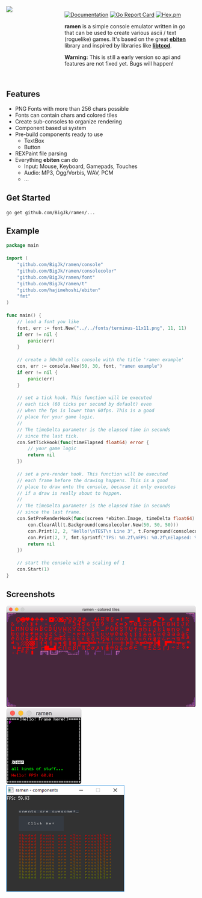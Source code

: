 <img src="https://cdn.rawgit.com/BigJk/7e61395616df18c9b6003aa90c77e829/raw/ec7bc03e02015deb0c96c6914f5c0460af773b59/ramen.svg" width="145" align="left" />

<img src="https://i.imgur.com/glpKbxk.png" width="10" height="145" align="left" />

[![Documentation](https://godoc.org/github.com/BigJk/ramen/console?status.svg)](http://godoc.org/github.com/BigJk/ramen/console) [![Go Report Card](https://goreportcard.com/badge/github.com/BigJk/ramen/console)](https://goreportcard.com/report/github.com/BigJk/ramen) [![Hex.pm](https://img.shields.io/hexpm/l/plug.svg)](LICENSE)

**ramen** is a simple console emulator written in go that can be used to create various ascii / text (roguelike) games. It's based on the great **[ebiten](https://github.com/hajimehoshi/ebiten)** library and inspired by libraries like **[libtcod](https://bitbucket.org/libtcod/libtcod/wiki/Features)**.

**Warning:** This is still a early version so api and features are not fixed yet. Bugs will happen!

<br>

## Features

- PNG Fonts with more than 256 chars possible
- Fonts can contain chars and colored tiles
- Create sub-consoles to organize rendering
- Component based ui system
- Pre-build components ready to use
  - TextBox
  - Button
- REXPaint file parsing
- Everything **ebiten** can do
  - Input: Mouse, Keyboard, Gamepads, Touches
  - Audio: MP3, Ogg/Vorbis, WAV, PCM
  - ...

## Get Started

```
go get github.com/BigJk/ramen/...
```

## Example

```go
package main

import (
	"github.com/BigJk/ramen/console"
	"github.com/BigJk/ramen/consolecolor"
	"github.com/BigJk/ramen/font"
	"github.com/BigJk/ramen/t"
	"github.com/hajimehoshi/ebiten"
	"fmt"
)

func main() {
	// load a font you like
	font, err := font.New("../../fonts/terminus-11x11.png", 11, 11)
	if err != nil {
		panic(err)
	}

	// create a 50x30 cells console with the title 'ramen example'
	con, err := console.New(50, 30, font, "ramen example")
	if err != nil {
		panic(err)
	}

	// set a tick hook. This function will be executed
	// each tick (60 ticks per second by default) even
	// when the fps is lower than 60fps. This is a good
	// place for your game logic.
	//
	// The timeDelta parameter is the elapsed time in seconds
	// since the last tick.
	con.SetTickHook(func(timeElapsed float64) error {
		// your game logic
		return nil
	})

	// set a pre-render hook. This function will be executed
	// each frame before the drawing happens. This is a good
	// place to draw onto the console, because it only executes
	// if a draw is really about to happen.
	//
	// The timeDelta parameter is the elapsed time in seconds
	// since the last frame.
	con.SetPreRenderHook(func(screen *ebiten.Image, timeDelta float64) error {
		con.ClearAll(t.Background(consolecolor.New(50, 50, 50)))
		con.Print(2, 2, "Hello!\nTEST\n Line 3", t.Foreground(consolecolor.New(0, 255, 0)), t.Background(consolecolor.New(255, 0, 0)))
		con.Print(2, 7, fmt.Sprintf("TPS: %0.2f\nFPS: %0.2f\nElapsed: %0.4f", ebiten.CurrentFPS(), ebiten.CurrentFPS(), timeDelta))
		return nil
	})

	// start the console with a scaling of 1
	con.Start(1)
}

```

## Screenshots

<img src="./.github/screen_colored_tiles.png" width="538">
<img src="./.github/screen_text.png" width="200">
<img src="./.github/screen_comp_shaded.png" width="314">
